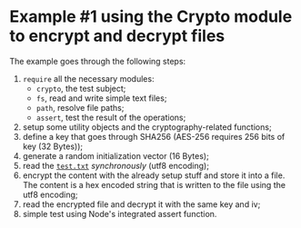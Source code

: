 # Example #1 using the Crypto module to encrypt and decrypt files

The example goes through the following steps:
1. `require` all the necessary modules:
   -  `crypto`, the test subject;
   -  `fs`, read and write simple text files;
   -  `path`, resolve file paths;
   -  `assert`, test the result of the operations;
2. setup some utility objects and the cryptography-related functions;
3. define a key that goes through SHA256 (AES-256 requires 256 bits of key (32 Bytes));
4. generate a random initialization vector (16 Bytes);
5. read the [`test.txt`](../test.txt) _synchronously_ (utf8 encoding);
6. encrypt the content with the already setup stuff and store it into a file. The content is a hex encoded string that is written to the file using the utf8 encoding;
7. read the encrypted file and decrypt it with the same key and iv;
8. simple test using Node's integrated assert function.
